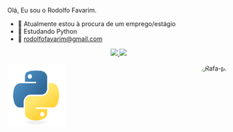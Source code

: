 Olá, Eu sou o Rodolfo Favarim.

- 🔭 Atualmente estou à procura de um emprego/estágio
- 🌱 Estudando Python
- 💬 rodolfofavarim@gmail.com


<div align="center">
  <a href="https://github.com/rodolfofavarim">
  <img height="180em" src="https://github-readme-stats.vercel.app/api?username=rodolfofavarim&show_icons=true&theme=tokyonight&include_all_commits=true&count_private=true"/>
  <img height="180em" src="https://github-readme-stats.vercel.app/api/top-langs/?username=rodolfofavarim&layout=compact&langs_count=7&theme=tokyonight"/>
</div>
  
<div style="display: inline_block"><br>
  <img align="center" alt="Rafa-Python" height="140" width="130" src="https://raw.githubusercontent.com/devicons/devicon/master/icons/python/python-original.svg">
  <img align="right" alt="Rafa-pic" height="150" style="border-radius:50px;" src="https://mir-s3-cdn-cf.behance.net/project_modules/max_1200/5eeea355389655.59822ff824b72.gif">
</div>

 
